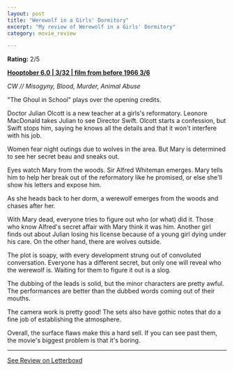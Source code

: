 ```yaml
---
layout: post
title: "Werewolf in a Girls' Dormitory"
excerpt: "My review of Werewolf in a Girls' Dormitory"
category: movie_review

---
```


**Rating:** 2/5

<b><a href="https://boxd.it/pPVYg/detail">Hooptober 6.0 | 3/32 | film from before 1966 3/6</a></b>

<i>CW // Misogyny, Blood, Murder, Animal Abuse</i>

"The Ghoul in School" plays over the opening credits.

Doctor Julian Olcott is a new teacher at a girls's reformatory. Leonore MacDonald takes Julian to see Director Swift. Olcott starts a confession, but Swift stops him, saying he knows all the details and that it won't interfere with his job.

Women fear night outings due to wolves in the area. But Mary is determined to see her secret beau and sneaks out.

Eyes watch Mary from the woods. Sir Alfred Whiteman emerges. Mary tells him to help her break out of the reformatory like he promised, or else she'll show his letters and expose him.

As she heads back to her dorm, a werewolf emerges from the woods and chases after her.

With Mary dead, everyone tries to figure out who (or what) did it. Those who know Alfred's secret affair with Mary think it was him. Another girl finds out about Julian losing his license because of a young girl dying under his care. On the other hand, there are wolves outside.

The plot is soapy, with every development strung out of convoluted conversation. Everyone has a different secret, but only one will reveal who the werewolf is. Waiting for them to figure it out is a slog.

The dubbing of the leads is solid, but the minor characters are pretty awful. The performances are better than the dubbed words coming out of their mouths.

The camera work is pretty good! The sets also have gothic notes that do a fine job of establishing the atmosphere.

Overall, the surface flaws make this a hard sell. If you can see past them, the movie's biggest problem is that it's boring.

<hr>

[See Review on Letterboxd](https://boxd.it/5YCnfp)
